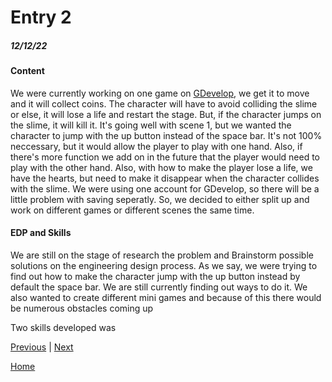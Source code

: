 # Entry 2
##### 12/12/22

#### Content

We were currently working on one game on [GDevelop](https://gdevelop.io/), we get it to move and it will collect coins. The character will have to avoid colliding the slime or else, it will lose a life and restart the stage. But, if the character jumps on the slime, it will kill it. It's going well with scene 1, but we wanted the character to jump with the up button instead of the space bar. It's not 100% neccessary, but it would allow the player to play with one hand. Also, if there's more function we add on in the future that the player would need to play with the other hand. Also, with how to make the player lose a life, we have the hearts, but need to make it disappear when the character collides with the slime. We were using one account for GDevelop, so there will be a little problem with saving seperatly. So, we decided to either split up and work on different games or different scenes the same time.

#### EDP and Skills

We are still on the stage of research the problem and Brainstorm possible solutions on the engineering design process. As we say, we were trying to find out how to make the character jump with the up button instead by default the space bar. We are still currently finding out ways to do it. We also wanted to create different mini games and because of this there would be numerous obstacles coming up 

Two skills developed was

[Previous](entry01.md) | [Next](entry03.md)

[Home](../README.md)
